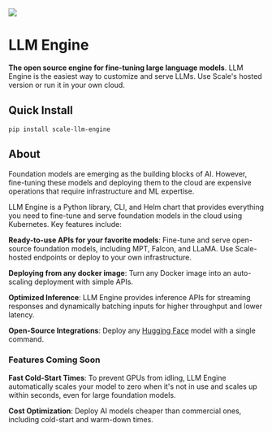 <img src="https://static.remotasks.com/uploads/602b25a6e0984c00343d3b26/scale-1.png"/>

# LLM Engine

**The open source engine for fine-tuning large language models**. LLM Engine is the easiest way to customize and serve LLMs.
Use Scale's hosted version or run it in your own cloud.

## Quick Install

```
pip install scale-llm-engine
```

## About

Foundation models are emerging as the building blocks of AI. However,
fine-tuning these models and deploying them to the cloud are expensive
operations that require infrastructure and ML expertise.

LLM Engine is a Python library, CLI, and Helm chart that provides
everything you need to fine-tune and serve foundation models in the cloud
using Kubernetes. Key features include:

**Ready-to-use APIs for your favorite models**:
Fine-tune and serve open-source foundation models, including MPT, Falcon,
and LLaMA. Use Scale-hosted endpoints or deploy to your own infrastructure.

**Deploying from any docker image**: Turn any Docker image into an
auto-scaling deployment with simple APIs.

**Optimized Inference**: LLM Engine provides inference APIs
for streaming responses and dynamically batching inputs for higher throughput
and lower latency.

**Open-Source Integrations**: Deploy any [Hugging Face](https://huggingface.co/)
model with a single command.

### Features Coming Soon

**Fast Cold-Start Times**: To prevent GPUs from idling, LLM Engine
automatically scales your model to zero when it's not in use and scales up
within seconds, even for large foundation models.

**Cost Optimization**: Deploy AI models cheaper than commercial ones,
including cold-start and warm-down times.
